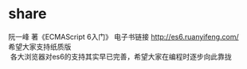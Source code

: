 # share
阮一峰 著《ECMAScript 6入门》 电子书链接
http://es6.ruanyifeng.com/  <br>希望大家支持纸质版
<br>  各大浏览器对es6的支持其实早已完善，希望大家在编程时逐步向此靠拢
